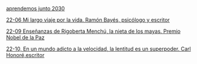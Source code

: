 
[aprendemos junto 2030](https://aprendemosjuntos.bbva.com/)

[22-06 Mi largo viaje por la vida. Ramón Bayés, psicólogo y escritor](https://www.youtube.com/watch?v=vSrjyUELkKM)

[22-09 Enseñanzas de Rigoberta Menchú, la nieta de los mayas. Premio Nobel de la Paz](https://www.youtube.com/watch?v=A8dM2NU8i_k)

[22-10, En un mundo adicto a la velocidad, la lentitud es un superpoder. Carl Honoré,escritor](https://www.youtube.com/watch?v=9OwXyBfKXdM)
